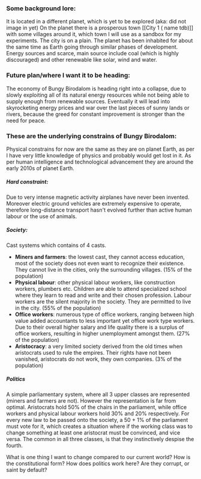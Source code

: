 ### Some background lore: 

It is located in a different planet, which is yet to be explored (aka: did not image in yet)
On the planet there is a prosperous town [[City 1 ( name tdb)]] with some villages around it, which town I will use as a sandbox for my experiments. The city is on a plain. 
The planet has been inhabited for about the same time as Earth going through similar phases of development. Energy sources and scarce, main source include coal (which is highly discouraged) and other renewable like solar, wind and water. 

### Future plan/where I want it to be heading: 

The economy of Bungy Birodalom is heading right into a collapse, due to slowly exploiting all of its natural energy resources while not being able to supply enough from renewable sources. Eventually it will lead into skyrocketing energy prices and war over the last pieces of sunny lands or rivers, because the greed for constant improvement is stronger than the need for peace.  

### These are the underlying constrains of Bungy Birodalom: 

Physical constrains for now are the same as they are on planet Earth, as per I have very little knowledge of physics and probably would get lost in it. 
As per human intelligence and technological advancement they are around the early 2010s of planet Earth. 

##### Hard constraint: 
Due to very intense magnetic activity airplanes have never been invented. Moreover electric ground vehicles are extremely expensive to operate, therefore long-distance transport hasn't evolved further than active human labour or the use of animals. 

##### Society: 
Cast systems which contains of 4 casts. 
- **Miners and farmers**: the lowest cast, they cannot access education, most of the society does not even want to recognize their existence. They cannot live in the cities, only the surrounding villages. (15% of the population) 
- **Physical labour**: other physical labour workers, like construction workers, plumbers etc. Children are able to attend specialized school where they learn to read and write and their chosen profession. Labour workers are the silent majority in the society. They are permitted to live in the city. (55% of the population) 
- **Office workers**: numerous type of office workers, ranging between high value added accountants to less important yet office work type workers. Due to their overall higher salary and life quality there is a surplus of office workers, resulting in higher unemployment amongst them. (27% of the population)
- **Aristocracy**: a very limited society derived from the old times when aristocrats used to rule the empires. Their rights have not been vanished, aristocrats do not work, they own companies. (3% of the population)

##### Politics
A simple parliamentary system, where all 3 upper classes are represented (miners and farmers are not). However the representation is far from optimal. Aristocrats hold 50% of the chairs in the parliament, while office workers and physical labour workers hold 30% and 20% respectively. For every new law to be passed onto the society, a 50 + 1% of the parliament must vote for it, which creates a situation where if the working class was to change something at least one aristocrat must be convinced, and vice versa. 
The common in all three classes, is that they instinctively despise the fourth. 


What is one thing I want to change compared to our current world? 
How is the constitutional form? How does politics work here? Are they corrupt, or saint by default? 

